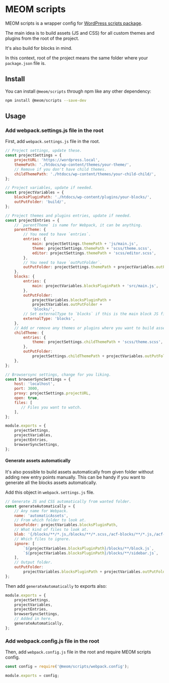 # MEOM scripts

MEOM scripts is a wrapper config for [WordPress scripts package](https://www.npmjs.com/package/@wordpress/scripts).

The main idea is to build assets (JS and CSS) for all custom themes and plugins from the root of the project.

It's also build for blocks in mind.

In this context, root of the project means the same folder where your `package.json` file is.

## Install

You can install `@meom/scripts` through npm like any other dependency:

```bash
npm install @meom/scripts --save-dev
```

## Usage
### Add webpack.settings.js file in the root

First, add `webpack.settings.js` file in the root.

```js
// Project settings, update these.
const projectSettings = {
    projectURL: 'https://wordpress.local',
    themePath: './htdocs/wp-content/themes/your-theme/',
    // Remove if you don't have child themes.
    childThemePath: './htdocs/wp-content/themes/your-child-child/',
};

// Project variables, update if needed.
const projectVariables = {
    blocksPluginPath: './htdocs/wp-content/plugins/your-blocks/',
    outPutFolder: 'build/',
};

// Project themes and plugins entries, update if needed.
const projectEntries = {
    // `parentTheme` is name for Webpack, it can be anything.
    parentTheme: {
        // You need to have `entries`.
        entries: {
            main: projectSettings.themePath + 'js/main.js',
            theme: projectSettings.themePath + 'scss/theme.scss',
            editor: projectSettings.themePath + 'scss/editor.scss',
        },
        // You need to have `outPutFolder`.
        outPutFolder: projectSettings.themePath + projectVariables.outPutFolder,
    },
    blocks: {
        entries: {
            main: projectVariables.blocksPluginPath + 'src/main.js',
        },
        outPutFolder:
            projectVariables.blocksPluginPath +
            projectVariables.outPutFolder +
            'blocks/',
        // Set externalType to `blocks` if this is the main block JS file.
        externalType: 'blocks',
    },
    // Add or remove any themes or plugins where you want to build assets.
    childTheme: {
        entries: {
            theme: projectSettings.childThemePath + 'scss/theme.scss',
        },
        outPutFolder:
            projectSettings.childThemePath + projectVariables.outPutFolder,
    },
};

// Browsersync settings, change for you liking.
const browserSyncSettings = {
    host: 'localhost',
    port: 3000,
    proxy: projectSettings.projectURL,
    open: true,
    files: [
       // Files you want to watch.
    ],
};

module.exports = {
    projectSettings,
    projectVariables,
    projectEntries,
    browserSyncSettings,
};
```

#### Generate assets automatically

It's also possible to build assets automatically from given folder without adding new entry points manually. This can be handy if you want to generate all the blocks assets automatically.

Add this object in `webpack.settings.js` file.

```js
// Generate JS and CSS automatically from wanted folder.
const generateAutomatically = {
    // Any name for Webpack.
    name: 'automaticAssets',
    // From which folder to look at.
    baseFolder: projectVariables.blocksPluginPath,
    // What kind of files to look at.
    blob: '{/blocks/**/*.js,/blocks/**/*.scss,/acf-blocks/**/*.js,/acf-blocks/**/*.scss}',
    // Which files to ignore.
    ignore: [
        `${projectVariables.blocksPluginPath}/blocks/**/block.js`,
        `${projectVariables.blocksPluginPath}/blocks/**/sidebar.js`,
    ],
    // Output folder.
    outPutFolder:
        projectVariables.blocksPluginPath + projectVariables.outPutFolder,
};
```

Then add `generateAutomatically` to exports also:

```js
module.exports = {
    projectSettings,
    projectVariables,
    projectEntries,
    browserSyncSettings,
    // Added in here.
    generateAutomatically,
};
```

### Add webpack.config.js file in the root
Then, add `webpack.config.js` file in the root and require MEOM scripts config.
```js
const config = require('@meom/scripts/webpack.config');

module.exports = config;
```